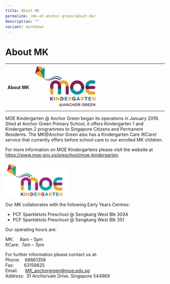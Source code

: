 ```yaml
---
title: About MK
permalink: /mk-at-anchor-green/about-mk/
description: ""
variant: markdown
---
```

About MK
========

<table>
<tbody>
<tr>
	<th align="left"><nobr>About MK</nobr></th>
<th align="left"><img src="/images/MK/Main/MK_AnchorGreen.jpg" style="width:50%"></th>
</tr>
</tbody></table>

MOE Kindergarten @ Anchor Green began its operations in January 2019. Sited at Anchor Green Primary School, it offers Kindergarten 1 and Kindergarten 2 programmes to Singapore Citizens and Permanent Residents. The MK@Anchor Green also has a Kindergarten Care (KCare) service that currently offers before school care to our enrolled MK children.

For more information on MOE Kindergartens please visit the website at <a href="https://www.moe.gov.sg/preschool/moe-kindergarten" target="_blank">https://www.moe.gov.sg/preschool/moe-kindergarten</a>.

<img src="/images/MK/Main/MOE%20Kindergarten2.jpg" style="width:40%">

Our MK collaborates with the following Early Years Centres:

*   PCF Sparkletots Preschool @ Sengkang West Blk 303A
*   PCF Sparkletots Preschool @ Sengkang West Blk 351

Our operating hours are:

MK:&nbsp;&nbsp;&nbsp; &nbsp;8am – 5pm  
KCare:&nbsp; 7am – 7pm

For further information please contact us at:&nbsp;  
Phone:&nbsp; &nbsp; 68861356  
Fax:&nbsp;&nbsp; &nbsp;&nbsp;&nbsp; &nbsp;63159825  
Email:&nbsp;&nbsp; &nbsp;&nbsp;&nbsp;[MK\_anchorgreen@moe.edu.sg](mailto:MK_anchorgreen@moe.edu.sg)  
Address:&nbsp;&nbsp;31 Anchorvale Drive. Singapore 544969